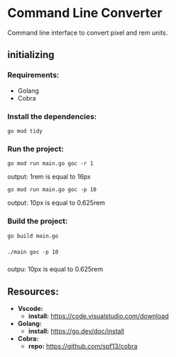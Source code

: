 # Command Line Converter

Command line interface to convert pixel and rem units.

## initializing

### Requirements:

- Golang
- Cobra

### Install the dependencies:

    go mod tidy

### Run the project:

    go mod run main.go goc -r 1

output: 1rem is equal to 16px

    go mod run main.go goc -p 10

output: 10px is equal to 0.625rem

### Build the project:

    go build main.go

###

    ./main goc -p 10

###

outpu: 10px is equal to 0.625rem

## Resources:

- **Vscode:**
  - **install:** https://code.visualstudio.com/download
- **Golang:**
  - **install:** https://go.dev/doc/install
- **Cobra:**
  - **repo:** https://github.com/spf13/cobra
